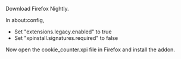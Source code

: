 Download Firefox Nightly.

In about:config,

* Set "extensions.legacy.enabled" to true
* Set "xpinstall.signatures.required" to false

Now open the cookie_counter.xpi file in Firefox and install the addon.